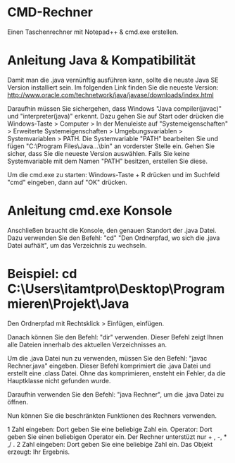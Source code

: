 # CMD-Rechner

Einen Taschenrechner mit Notepad++ & cmd.exe erstellen.

# Anleitung Java & Kompatibilität

Damit man die .java vernünftig ausführen kann, sollte die neuste Java SE Version installiert sein.
Im folgenden Link finden Sie die neueste Version: http://www.oracle.com/technetwork/java/javase/downloads/index.html

Daraufhin müssen Sie sichergehen, dass Windows "Java compiler(javac)" und "interpreter(java)" erkennt.
Dazu gehen Sie auf Start oder drücken die Windows-Taste > Computer > In der Menuleiste auf "Systemeigenschaften" > Erweiterte Systemeigenschaften > Umgebungsvariablen > Systemvariablen > PATH.
Die Systemvariable "PATH" bearbeiten Sie und fügen "C:\Program Files\Java\...\bin" an vorderster Stelle ein.
Gehen Sie sicher, dass Sie die neueste Version auswählen.
Falls Sie keine Systemvariable mit dem Namen "PATH" besitzen, erstellen Sie diese.

Um die cmd.exe zu starten: Windows-Taste + R drücken und im Suchfeld "cmd" eingeben, dann auf "OK" drücken.

# Anleitung cmd.exe Konsole

Anschließen braucht die Konsole, den genauen Standort der .java Datei.
Dazu verwenden Sie den Befehl: "cd" "Den Ordnerpfad, wo sich die .java Datei aufhält", um das Verzeichnis zu wechseln.

# Beispiel: cd C:\Users\itamtpro\Desktop\Programmieren\Projekt\Java
Den Ordnerpfad mit Rechtsklick > Einfügen, einfügen.

Danach können Sie den Befehl: "dir" verwenden.
Dieser Befehl zeigt Ihnen alle Dateien innerhalb des aktuellen Verzeichnisses an.

Um die .java Datei nun zu verwenden, müssen Sie den Befehl: "javac Rechner.java" eingeben.
Dieser Befehl komprimiert die .java Datei und erstellt eine .class Datei.
Ohne das komprimieren, ensteht ein Fehler, da die Hauptklasse nicht gefunden wurde.

Daraufhin verwenden Sie den Befehl: "java Rechner", um die .java Datei zu öffnen.

Nun können Sie die beschränkten Funktionen des Rechners verwenden.

1 Zahl eingeben: Dort geben Sie eine beliebige Zahl ein.
Operator: Dort geben Sie einen beliebigen Operator ein.
Der Rechner unterstüzt nur + , -, * ,/ .
2 Zahl eingeben: Dort geben Sie eine beliebige Zahl ein.
Das Objekt erzeugt: Ihr Ergebnis.
